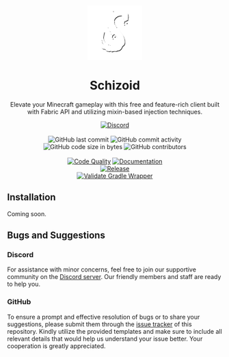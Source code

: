 <p align="center">
    <img height="128" src=".idea/icon.png" alt="Icon of Schizoid">
</p>

<h1 align="center">Schizoid</h1>

<p align="center">Elevate your Minecraft gameplay with this free and feature-rich client built with Fabric API and utilizing mixin-based injection techniques.</p>

<div align="center">
    <a href="https://lyzev.github.io/discord"><img src="https://img.shields.io/discord/610120595765723137?logo=discord" alt="Discord"/></a>
    <br><br>
    <img src="https://img.shields.io/github/last-commit/Lyzev/Schizoid" alt="GitHub last commit"/>
    <img src="https://img.shields.io/github/commit-activity/w/Lyzev/Schizoid" alt="GitHub commit activity"/>
    <br>
    <img src="https://img.shields.io/github/languages/code-size/Lyzev/Schizoid" alt="GitHub code size in bytes"/>
    <img src="https://img.shields.io/github/contributors/Lyzev/Schizoid" alt="GitHub contributors"/>
    <br><br>
    <a href="https://github.com/Lyzev/Schizoid/actions/workflows/code-quality.yml"><img src="https://github.com/Lyzev/Schizoid/actions/workflows/code-quality.yml/badge.svg" alt="Code Quality"/></a>
    <a href="https://github.com/Lyzev/Schizoid/actions/workflows/documentation.yml"><img src="https://github.com/Lyzev/Schizoid/actions/workflows/documentation.yml/badge.svg" alt="Documentation"/></a>
    <br>
    <a href="https://github.com/Lyzev/Schizoid/actions/workflows/release.yml"><img src="https://github.com/Lyzev/Schizoid/actions/workflows/release.yml/badge.svg" alt="Release"/></a>
    <br>    
    <a href="https://github.com/Lyzev/Schizoid/actions/workflows/gradle-wrapper-validation.yml"><img src="https://github.com/Lyzev/Schizoid/actions/workflows/gradle-wrapper-validation.yml/badge.svg" alt="Validate Gradle Wrapper"/></a>
</div>

## Installation

Coming soon.

## Bugs and Suggestions

### Discord

For assistance with minor concerns, feel free to join our supportive community on
the [Discord server](https://lyzev.github.io/discord). Our friendly members and staff are ready to help you.

### GitHub

To ensure a prompt and effective resolution of bugs or to share your suggestions, please submit them through
the [issue tracker](https://github.com/Lyzev/Schizoid/issues) of this repository. Kindly utilize the provided templates
and make sure to include all relevant details that would help us understand your issue better. Your cooperation is
greatly appreciated.
